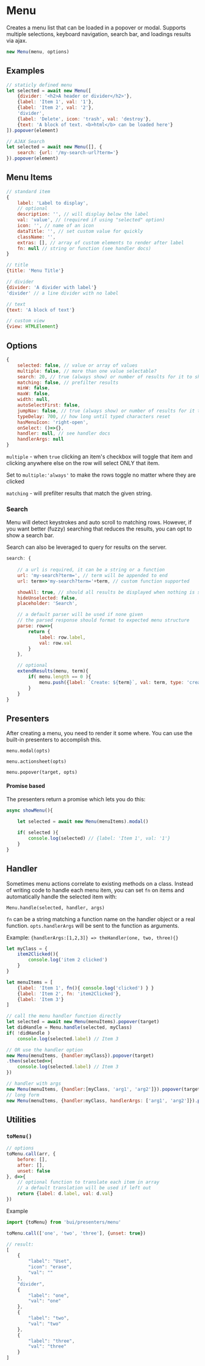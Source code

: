Menu
==========

Creates a menu list that can be loaded in a popover or modal. Supports multiple 
selections, keyboard navigation, search bar, and loadings results via ajax.

```javascript
new Menu(menu, options)
```

## Examples

```javascript
// staticly defined menu
let selected = await new Menu([
    {divider: '<h2>A header or divider</h2>'},
    {label: 'Item 1', val: '1'},
    {label: 'Item 2', val: '2'},
    'divider',
    {label: 'Delete', icon: 'trash', val: 'destroy'},
    {text: 'A block of text. <b>html</b> can be loaded here'}
]).popover(element)
```

```javascript
// AJAX Search
let selected = await new Menu([], {
    search: {url: '/my-search-url?term='}
}).popover(element)
```

## Menu Items

```js
// standard item
{
    label: 'Label to display',
    // optional
    description: '', // will display below the label
    val: 'value', // (required if using "selected" option)
    icon: '', // name of an icon
    dataTitle: '', // set custom value for quickly 
    className: '',
    extras: [], // array of custom elements to render after label
    fn: null // string or function (see handler docs)
}

// title
{title: 'Menu Title'}

// divider
{divider: 'A divider with label'}
'divider' // a line divider with no label

// text
{text: 'A block of text'}

// custom view
{view: HTMLElement}
```

## Options

```js
{
	selected: false, // value or array of values
	multiple: false, // more than one value selectable?
	search: 20, // true (always show) or number of results for it to show
    matching: false, // prefilter results
	minW: false,
    maxW: false,
	width: null,
    autoSelectFirst: false,
	jumpNav: false, // true (always show) or number of results for it to show
	typeDelay: 700, // how long until typed characters reset
	hasMenuIcon: 'right-open',
	onSelect: ()=>{},
    handler: null, // see handler docs
    handlerArgs: null
}
```

`multiple` - when `true` clicking an item's checkbox will toggle that item and clicking anywhere else on the row will select ONLY that item.

Set to `multiple:'always'` to make the rows toggle no matter where they are clicked

`matching` - will prefilter results that match the given string.

### Search
Menu will detect keystrokes and auto scroll to matching rows. However, if you want better (fuzzy)
searching that reduces the results, you can opt to show a search bar.

Search can also be leveraged to query for results on the server.

```javascript
search: {
    
    // a url is required, it can be a string or a function
    url: 'my-search?term=', // term will be appended to end
    url: term=>'my-search?term='+term, // custom function supported

    showAll: true, // should all results be displayed when nothing is searched
    hideUnselected: false,
    placeholder: 'Search',

    // a default parser will be used if none given
    // the parsed response should format to expected menu structure
    parse: row=>{
        return {
            label: row.label,
            val: row.val
        }
    },

    // optional
    extendResults(menu, term){
        if( menu.length == 0 ){
            menu.push({label: `Create: ${term}`, val: term, type: 'create'})
        }
    }
}
```


## Presenters

After creating a menu, you need to render it some where.
You can use the built-in presenters to accomplish this.

`menu.modal(opts)`

`menu.actionsheet(opts)`

`menu.popover(target, opts)`

#### Promise based

The presenters return a promise which lets you do this:

```js
async showMenu(){

    let selected = await new Menu(menuItems).modal()

    if( selected ){
        console.log(selected) // {label: 'Item 1', val: '1'}
    }
}
```

## Handler
Sometimes menu actions correlate to existing methods on a class. Instead of writing code to handle each menu item, you can set `fn` on items and automatically handle the selected item with:

`Menu.handle(selected, handler, args)`  

`fn` can be a string matching a function name on the handler object or a real function. `opts.handlerArgs` will be sent to the function as arguments.

Example: `{handlerArgs:[1,2,3]} => theHandler(one, two, three){}`

```js
let myClass = {
    item2Clicked(){
        console.log('item 2 clicked')
    }
}

let menuItems = [
    {label: 'Item 1', fn(){ console.log('clicked') } }
    {label: 'Item 2', fn: 'item2Clicked'},
    {label: 'Item 3'}
]

// call the menu handler function directly
let selected = await new Menu(menuItems).popover(target)
let didHandle = Menu.handle(selected, myClass)
if( !didHandle )
    console.log(selected.label) // Item 3

// OR use the handler option
new Menu(menuItems, {handler:myClass}).popover(target)
.then(selected=>{
    console.log(selected.label) // Item 3
})

// handler with args
new Menu(menuItems, {handler:[myClass, 'arg1', 'arg2']}).popover(target)
// long form
new Menu(menuItems, {handler:myClass, handlerArgs: ['arg1', 'arg2']}).popover(target)
```

## Utilities

### `toMenu()`

```js
// options
toMenu.call(arr, {
    before: [],
    after: [],
    unset: false
}, d=>{
    // optional function to translate each item in array
    // a default translation will be used if left out
    return {label: d.label, val: d.val}
})
```

Example

```js
import {toMenu} from 'bui/presenters/menu'

toMenu.call(['one', 'two', 'three'], {unset: true})

// result:
[
    {
        "label": "Uset",
        "icon": "erase",
        "val": ""
    },
    "divider",
    {
        "label": "one",
        "val": "one"
    },
    {
        "label": "two",
        "val": "two"
    },
    {
        "label": "three",
        "val": "three"
    }
]
```


